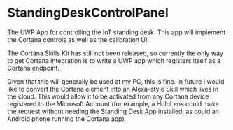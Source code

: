 # StandingDeskControlPanel
The UWP App for controlling the IoT standing desk. This app will implement the Cortana controls as well as the calibration UI.

The Cortana Skills Kit has still not been released, so currently the only way to get Cortana integration is to write a UWP app which registers itself as a Cortana endpoint.

Given that this will generally be used at my PC, this is fine. In future I would like to convert the Cortana element into an Alexa-style Skill which lives in the cloud. This would allow it to be activated from any Cortana device registered to the Microsoft Account (for example, a HoloLens could make the request without needing the Standing Desk App installed, as could an Android phone running the Cortana app).
